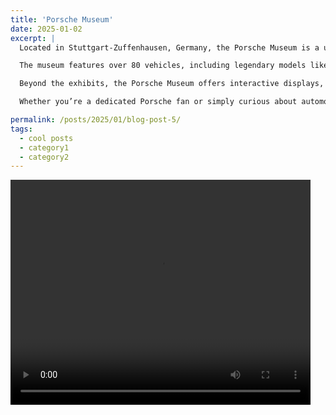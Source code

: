 ```yaml
---
title: 'Porsche Museum'
date: 2025-01-02
excerpt: |
  Located in Stuttgart-Zuffenhausen, Germany, the Porsche Museum is a ust-visit destination for car enthusiasts and history buffs alike. Opened in 2009, this iconic museum showcases the rich heritage and groundbreaking innovations of one of the world’s most renowned automobile manufacturers.

  The museum features over 80 vehicles, including legendary models like the Porsche 356, the 911 series, and race cars that have achieved historic victories. Visitors can explore the evolution of Porsche's engineering marvels, from its humble beginnings in 1948 to its current position as a leader in performance and luxury.

  Beyond the exhibits, the Porsche Museum offers interactive displays, exclusive prototypes, and a glimpse into the future of mobility. With its sleek, futuristic architecture and meticulously curated collection, the museum is more than a tribute to Porsche’s legacy—it’s an inspiring celebration of design, technology, and innovation.

  Whether you’re a dedicated Porsche fan or simply curious about automotive history, the Porsche Museum promises an unforgettable experience.

permalink: /posts/2025/01/blog-post-5/
tags:
  - cool posts
  - category1
  - category2
---
```


<video width="480" height="360" controls>
  <source src="/assets/IKEA.mp4" type="video/mp4">
  Your browser does not support the video tag.
</video>
